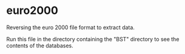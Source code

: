 euro2000
========

Reversing the euro 2000 file format to extract data.

Run this file in the directory containing the "BST" directory to see the contents of the databases.